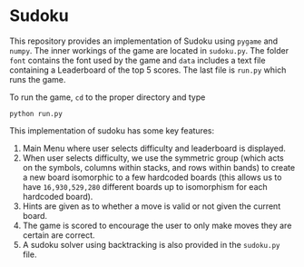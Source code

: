 # Sudoku
This repository provides an implementation of Sudoku using ```pygame``` and ```numpy```.
The inner workings of the game are located in ```sudoku.py```.
The folder ```font``` contains the font used by the game and ```data``` includes a text file containing a Leaderboard of the top 5 scores.
The last file is ```run.py``` which runs the game.

To run the game, ```cd``` to the proper directory and type

```python run.py```

This implementation of sudoku has some key features:
1. Main Menu where user selects difficulty and leaderboard is displayed.
1. When user selects difficulty, we use the symmetric group (which acts on the symbols, columns within stacks, and rows within bands) to create a new board isomorphic to a few hardcoded boards (this allows us to have ```16,930,529,280``` different boards up to isomorphism for each hardcoded board).
1. Hints are given as to whether a move is valid or not given the current board.
1. The game is scored to encourage the user to only make moves they are certain are correct. 
1. A sudoku solver using backtracking is also provided in the ```sudoku.py``` file.
